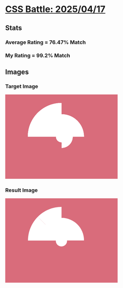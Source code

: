 # [CSS Battle: 2025/04/17](https://cssbattle.dev/play/8nL6bpEcztISCcFo0hnL)

## Stats

### Average Rating = 76.47% Match

### My Rating = 99.2% Match

## Images

### Target Image

![](./images/target.png)

### Result Image

![](./images/result.png)
